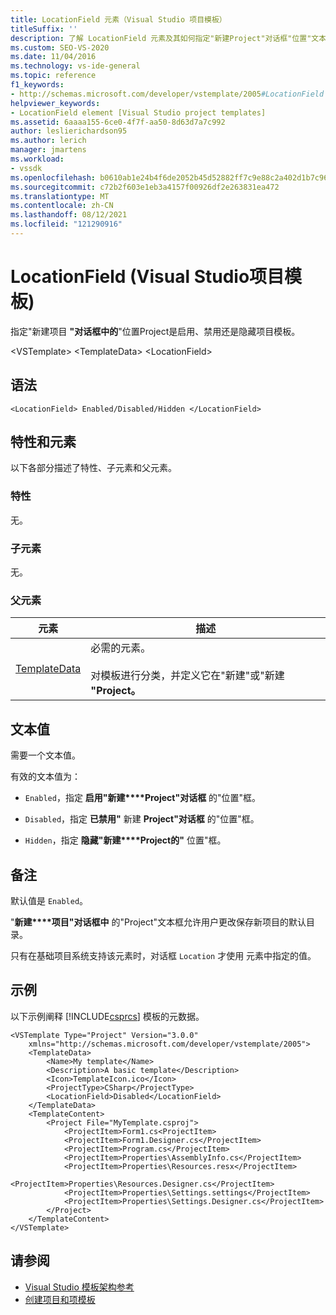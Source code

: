 ```yaml
---
title: LocationField 元素（Visual Studio 项目模板）
titleSuffix: ''
description: 了解 LocationField 元素及其如何指定"新建Project"对话框"位置"文本框是启用、禁用还是隐藏项目模板。
ms.custom: SEO-VS-2020
ms.date: 11/04/2016
ms.technology: vs-ide-general
ms.topic: reference
f1_keywords:
- http://schemas.microsoft.com/developer/vstemplate/2005#LocationField
helpviewer_keywords:
- LocationField element [Visual Studio project templates]
ms.assetid: 6aaaa155-6ce0-4f7f-aa50-8d63d7a7c992
author: leslierichardson95
ms.author: lerich
manager: jmartens
ms.workload:
- vssdk
ms.openlocfilehash: b0610ab1e24b4f6de2052b45d52882ff7c9e88c2a402d1b7c96e5e0f4a5e4afe
ms.sourcegitcommit: c72b2f603e1eb3a4157f00926df2e263831ea472
ms.translationtype: MT
ms.contentlocale: zh-CN
ms.lasthandoff: 08/12/2021
ms.locfileid: "121290916"
---
```

# <a name="locationfield-element-visual-studio-project-templates"></a>LocationField (Visual Studio项目模板) 
指定"新建项目 **"对话框中的**"位置Project是启用、禁用还是隐藏项目模板。

 \<VSTemplate> \<TemplateData>
 \<LocationField>

## <a name="syntax"></a>语法

```
<LocationField> Enabled/Disabled/Hidden </LocationField>
```

## <a name="attributes-and-elements"></a>特性和元素
 以下各部分描述了特性、子元素和父元素。

### <a name="attributes"></a>特性
 无。

### <a name="child-elements"></a>子元素
 无。

### <a name="parent-elements"></a>父元素

|元素|描述|
|-------------|-----------------|
|[TemplateData](../extensibility/templatedata-element-visual-studio-templates.md)|必需的元素。<br /><br /> 对模板进行分类，并定义它在"新建"或"新建 **"Project。**|

## <a name="text-value"></a>文本值
 需要一个文本值。

 有效的文本值为：

- `Enabled`，指定 **启用"新建****Project"对话框** 的"位置"框。

- `Disabled`，指定 **已禁用"** 新建 **Project"对话框** 的"位置"框。

- `Hidden`，指定 **隐藏"新建****Project的"** 位置"框。

## <a name="remarks"></a>备注
 默认值是 `Enabled`。

 "**新建****项目"对话框中** 的"Project"文本框允许用户更改保存新项目的默认目录。

 只有在基础项目系统支持该元素时，对话框 `Location` 才使用 元素中指定的值。

## <a name="example"></a>示例
 以下示例阐释 [!INCLUDE[csprcs](../data-tools/includes/csprcs_md.md)] 模板的元数据。

```
<VSTemplate Type="Project" Version="3.0.0"
    xmlns="http://schemas.microsoft.com/developer/vstemplate/2005">
    <TemplateData>
        <Name>My template</Name>
        <Description>A basic template</Description>
        <Icon>TemplateIcon.ico</Icon>
        <ProjectType>CSharp</ProjectType>
        <LocationField>Disabled</LocationField>
    </TemplateData>
    <TemplateContent>
        <Project File="MyTemplate.csproj">
            <ProjectItem>Form1.cs<ProjectItem>
            <ProjectItem>Form1.Designer.cs</ProjectItem>
            <ProjectItem>Program.cs</ProjectItem>
            <ProjectItem>Properties\AssemblyInfo.cs</ProjectItem>
            <ProjectItem>Properties\Resources.resx</ProjectItem>
            <ProjectItem>Properties\Resources.Designer.cs</ProjectItem>
            <ProjectItem>Properties\Settings.settings</ProjectItem>
            <ProjectItem>Properties\Settings.Designer.cs</ProjectItem>
        </Project>
    </TemplateContent>
</VSTemplate>
```

## <a name="see-also"></a>请参阅
- [Visual Studio 模板架构参考](../extensibility/visual-studio-template-schema-reference.md)
- [创建项目和项模板](../ide/creating-project-and-item-templates.md)
